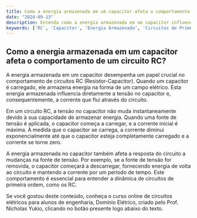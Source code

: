 ```yaml
---
title: Como a energia armazenada em um capacitor afeta o comportamento de um circuito RC?
date: "2024-09-13"
description: Entenda como a energia armazenada em um capacitor influencia o comportamento de circuitos RC.
keywords: ['RC', 'Capacitor', 'Energia Armazenada', 'Circuitos de Primeira Ordem']
---
```


## Como a energia armazenada em um capacitor afeta o comportamento de um circuito RC?

A energia armazenada em um capacitor desempenha um papel crucial no comportamento de circuitos RC (Resistor-Capacitor). Quando um capacitor é carregado, ele armazena energia na forma de um campo elétrico. Esta energia armazenada influencia diretamente a tensão no capacitor e, consequentemente, a corrente que flui através do circuito.

Em um circuito RC, a tensão no capacitor não muda instantaneamente devido à sua capacidade de armazenar energia. Quando uma fonte de tensão é aplicada, o capacitor começa a carregar, e a corrente inicial é máxima. À medida que o capacitor se carrega, a corrente diminui exponencialmente até que o capacitor esteja completamente carregado e a corrente se torne zero.

A energia armazenada no capacitor também afeta a resposta do circuito a mudanças na fonte de tensão. Por exemplo, se a fonte de tensão for removida, o capacitor começará a descarregar, fornecendo energia de volta ao circuito e mantendo a corrente por um período de tempo. Este comportamento é essencial para entender a dinâmica de circuitos de primeira ordem, como os RC.

Se você gostou deste conteúdo, conheça o curso online de circuitos elétricos para alunos de engenharia, Domínio Elétrico, criado pelo Prof. Nicholas Yukio, clicando no botão presente logo abaixo do texto.